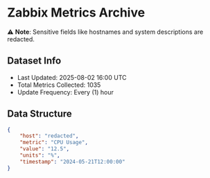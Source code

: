 # Zabbix Metrics Archive

⚠️ **Note**: Sensitive fields like hostnames and system descriptions are redacted.

## Dataset Info
- Last Updated: 2025-08-02 16:00 UTC
- Total Metrics Collected: 1035
- Update Frequency: Every (1) hour

## Data Structure
```json
{
    "host": "redacted",
    "metric": "CPU Usage",
    "value": "12.5",
    "units": "%",
    "timestamp": "2024-05-21T12:00:00"
}
```
